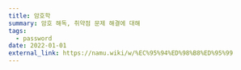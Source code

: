 ```yaml
---
title: 암호학
summary: 암호 해독, 취약점 문제 해결에 대해
tags:
  - password
date: 2022-01-01
external_link: https://namu.wiki/w/%EC%95%94%ED%98%B8%ED%95%99
---
```

